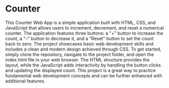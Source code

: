 # Counter
This Counter Web App is a simple application built with HTML, CSS, and JavaScript that allows users to increment, decrement, and reset a numerical counter. The application features three buttons: a "+" button to increase the count, a "–" button to decrease it, and a "Reset" button to set the count back to zero. The project showcases basic web development skills and includes a clean and modern design achieved through CSS. To get started, simply clone the repository, navigate to the project folder, and open the index.html file in your web browser. The HTML structure provides the layout, while the JavaScript adds interactivity by handling the button clicks and updating the displayed count. This project is a great way to practice fundamental web development concepts and can be further enhanced with additional features.
